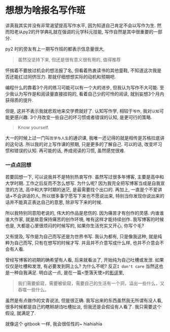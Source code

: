 # 想想为啥报名写作班

讲真我其实并没有非常渴望提高写作水平, 因为知道自己肯定不会以写作为生.
然而阳老从py2的开学典礼就在强调的元学科元技能, 写作自然是其中很重要的一部分.

py2 时的旁友有上一期写作班的都表示信息量很大,
> 虽然没坚持下来, 但还是很有意义很有用的, 值得推荐

怀揣着不要放过机会的想法报了名, 但看着热衷读书的其他童鞋, 不知道这次我是否还能扛过同侪压力.
那就仔细想想实际的动机和预期吧.

编程什么的靠着3个月的练习可能可以有一个大的进步, 但我认为写作不大可能.
至少我认为写作是和阅读量直接挂钩的, 看着自己少的可怜的阅读, 就别妄想3个月内获得质的提升.

但是, 这并不表示我就悲观地来交学费就好了.
认知写作学, 相较于`写作`, 我对`认知`可能更感兴趣.
3个月改变一些自己的坏习惯或者错误的认知, 是更可行的策略.

> Know yourself.

大一的时候上过一门叫`哲学与人生`的通识课, 我唯一还记得的就是相传是苏格拉底讲的这句话.
所以我的对上写作课的预期, 只是更多的了解自己.
可以的话, 改变坏习惯和错误的认知.
再可能的话, 养成阅读的习惯, 虽然感觉很难.

### 一点点回想

若要回想一下, 可以说我并不是特别热衷写作. 虽然写过很多年博客, 主要是高中和大学时期.
工作之后反而不怎么想写.
为什么呢?
因为我完全把写博客当成是自我宣泄的方法, 高中和大学时期的迷茫, 是最需要找个出口的.
再加上, 一直是个不爱讲话+不会讲话的人, 所以很多事宁愿写下来也不愿说出来,
特别当你发现你说出来的话并不能真正表达自己的意思, 除非写下来的时候.

所以我特别同意阳老说的, 伟大的作品是悲伤的. 因为痛苦才有创作的灵感.
内谁谁谁大作家, 就是故意保持痛苦的创作环境, 唯有这样才能持续创作.
我写博客的时候也是, 大都是心里很烦闷的时候写的, 如果你生活充实又开心, 你写个毛?

又有提及, 写作是为自己而写还是为世界书写.
我认为都有, 只是像我这种, 就是纯粹为自己而写, 只有在想写的时候才写.
并且并不介意写成什么样, 也并不介意会不会有人看.

曾经写博客的初期的确希望有人看, 后来就看淡了, 开始纯为自己吐槽或发泄.
如果仅仅是吐槽和发泄, 有必要发到网上么?
为什么不呢?
反正`I don't care`
当然这也是一种自我满足. 明白这一点, 是在一篇<堕落天使>的[影评](https://movie.douban.com/review/1051072/)里,

> 我们需要偷窥，需要被偷窥，需要自己的生活有一个洞，溢出一些什么，又吞噬一些什么。

虽然是有点做作的文青说法, 但是很正确. 我写出来的东西虽然我无所谓有没人看,
很多时候都是自己的瞎掰胡诌吐槽扯淡, 但我还是会假设有人看了.
我只需要这个假设, 就满足了.

就像这个 gitbook 一样, 我会很任性的~ hiahiahia
